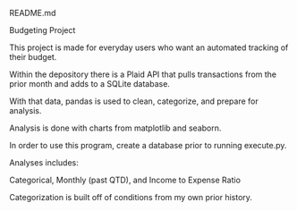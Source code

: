 README.md

Budgeting Project

This project is made for everyday users who want an automated tracking of their budget. 

Within the depository there is a Plaid API that pulls transactions from the prior month and adds to a SQLite database.

With that data, pandas is used to clean, categorize, and prepare for analysis.

Analysis is done with charts from matplotlib and seaborn.

In order to use this program, create a database prior to running execute.py.

Analyses includes: 

Categorical, Monthly (past QTD), and Income to Expense Ratio

Categorization is built off of conditions from my own prior history. 

